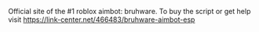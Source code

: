 Official site of the #1 roblox aimbot: bruhware. To buy the script or get help visit https://link-center.net/466483/bruhware-aimbot-esp
